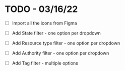 # TODO - 03/16/22
- [ ] Import all the icons from Figma
- [ ] Add State filter - one option per dropdown
- [ ] Add Resource type filter - one option per dropdown
- [ ] Add Authority filter - one option per dropdown
- [ ] Add Tag filter - multiple options


